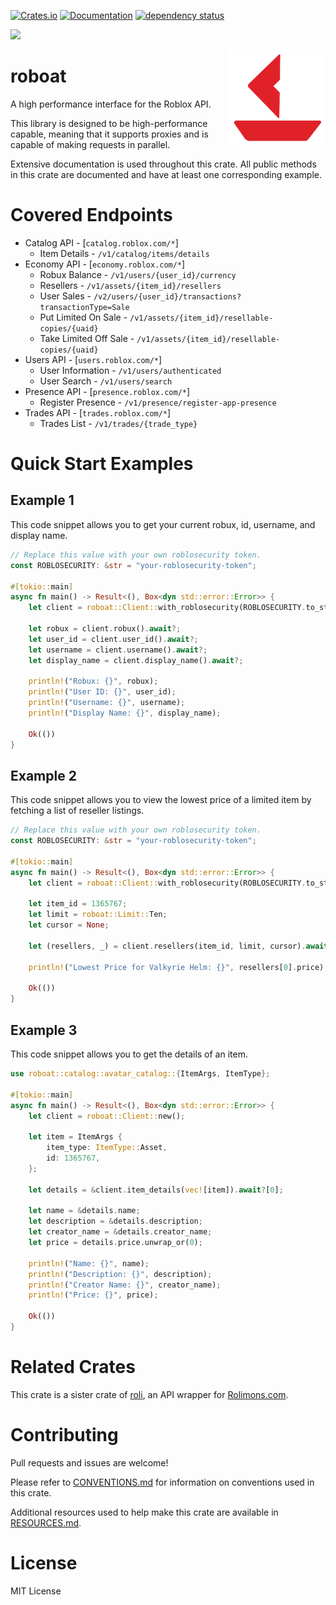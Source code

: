 [![Crates.io](https://img.shields.io/crates/v/roboat.svg)](https://crates.io/crates/roboat)
[![Documentation](https://docs.rs/roboat/badge.svg)](https://docs.rs/roboat/)
[![dependency status](https://deps.rs/repo/github/chloe-woahie/roboat/status.svg)](https://deps.rs/repo/github/chloe-woahie/roboat)

[![](https://dcbadge.vercel.app/api/server/QmBEgPaFSD)](https://discord.gg/QmBEgPaFSD)

<img align="right" src="images/icon.png" height="150px" alt="roboat logo">

# roboat
A high performance interface for the Roblox API.

This library is designed to be high-performance capable, meaning that it supports proxies
and is capable of making requests in parallel.

Extensive documentation is used throughout this crate. 
All public methods in this crate are documented and have at least one corresponding example.

# Covered Endpoints
* Catalog API - [`catalog.roblox.com/*`]
    - Item Details - `/v1/catalog/items/details`
* Economy API - [`economy.roblox.com/*`]
    - Robux Balance - `/v1/users/{user_id}/currency`
    - Resellers - `/v1/assets/{item_id}/resellers`
    - User Sales - `/v2/users/{user_id}/transactions?transactionType=Sale`
    - Put Limited On Sale - `/v1/assets/{item_id}/resellable-copies/{uaid}`
    - Take Limited Off Sale - `/v1/assets/{item_id}/resellable-copies/{uaid}`
* Users API - [`users.roblox.com/*`]
    - User Information - `/v1/users/authenticated`
    - User Search - `/v1/users/search`
* Presence API - [`presence.roblox.com/*`]
    - Register Presence - `/v1/presence/register-app-presence`
* Trades API - [`trades.roblox.com/*`]
    - Trades List - `/v1/trades/{trade_type}`

# Quick Start Examples

## Example 1

This code snippet allows you to get your current robux, id, username, and display name.

```rust
// Replace this value with your own roblosecurity token.
const ROBLOSECURITY: &str = "your-roblosecurity-token";

#[tokio::main]
async fn main() -> Result<(), Box<dyn std::error::Error>> {
    let client = roboat::Client::with_roblosecurity(ROBLOSECURITY.to_string());

    let robux = client.robux().await?;
    let user_id = client.user_id().await?;
    let username = client.username().await?;
    let display_name = client.display_name().await?;    

    println!("Robux: {}", robux);
    println!("User ID: {}", user_id);
    println!("Username: {}", username);
    println!("Display Name: {}", display_name);

    Ok(())   
}
```

## Example 2

This code snippet allows you to view the lowest price of a limited item by
fetching a list of reseller listings.

```rust
// Replace this value with your own roblosecurity token.
const ROBLOSECURITY: &str = "your-roblosecurity-token";

#[tokio::main]
async fn main() -> Result<(), Box<dyn std::error::Error>> {
    let client = roboat::Client::with_roblosecurity(ROBLOSECURITY.to_string());

    let item_id = 1365767;
    let limit = roboat::Limit::Ten;
    let cursor = None;

    let (resellers, _) = client.resellers(item_id, limit, cursor).await?;

    println!("Lowest Price for Valkyrie Helm: {}", resellers[0].price);  

    Ok(())   
}
```

## Example 3

This code snippet allows you to get the details of an item.

```rust
use roboat::catalog::avatar_catalog::{ItemArgs, ItemType};

#[tokio::main]
async fn main() -> Result<(), Box<dyn std::error::Error>> {
    let client = roboat::Client::new();

    let item = ItemArgs {
        item_type: ItemType::Asset,
        id: 1365767,
    };

    let details = &client.item_details(vec![item]).await?[0];

    let name = &details.name;
    let description = &details.description;
    let creator_name = &details.creator_name;
    let price = details.price.unwrap_or(0);

    println!("Name: {}", name);
    println!("Description: {}", description);
    println!("Creator Name: {}", creator_name);
    println!("Price: {}", price);

    Ok(())   
}
```

# Related Crates
This crate is a sister crate of [roli](https://crates.io/crates/roli), an API wrapper for [Rolimons.com](https://www.rolimons.com/).

# Contributing
Pull requests and issues are welcome! 

Please refer to [CONVENTIONS.md](CONVENTIONS.md) for information on conventions used in this crate.

Additional resources used to help make this crate are available in [RESOURCES.md](RESOURCES.md).

# License
MIT License
